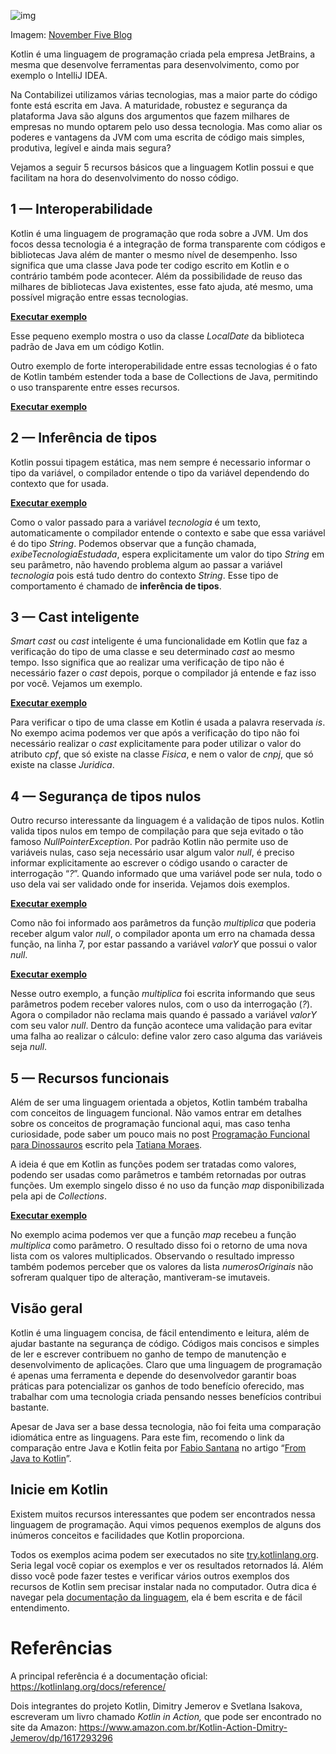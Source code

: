 ![img](https://miro.medium.com/max/1400/1*_Ou2bvBB0pRQqrHOE4O_VA.jpeg)

Imagem: [November Five Blog](https://novemberfive.co/blog/)

Kotlin é uma linguagem de programação criada pela empresa JetBrains, a mesma que desenvolve ferramentas para desenvolvimento, como por exemplo o IntelliJ IDEA.

Na Contabilizei utilizamos várias tecnologias, mas a maior parte do código fonte está escrita em Java. A maturidade, robustez e segurança da plataforma Java são alguns dos argumentos que fazem milhares de empresas no mundo optarem pelo uso dessa tecnologia. Mas como aliar os poderes e vantagens da JVM com uma escrita de código mais simples, produtiva, legível e ainda mais segura?

Vejamos a seguir 5 recursos básicos que a linguagem Kotlin possui e que facilitam na hora do desenvolvimento do nosso código.

## 1 — Interoperabilidade

Kotlin é uma linguagem de programação que roda sobre a JVM. Um dos focos dessa tecnologia é a integração de forma transparente com códigos e bibliotecas Java além de manter o mesmo nível de desempenho. Isso significa que uma classe Java pode ter codigo escrito em Kotlin e o contrário também pode acontecer. Além da possibilidade de reuso das milhares de bibliotecas Java existentes, esse fato ajuda, até mesmo, uma possível migração entre essas tecnologias.

[**Executar exemplo**](https://try.kotlinlang.org/#/UserProjects/qbrsr8ao3anliadq2eufeve4sr/qupeh0c0lo6nu2lmjhrbhr4g1i)

Esse pequeno exemplo mostra o uso da classe *LocalDate* da biblioteca padrão de Java em um código Kotlin.

Outro exemplo de forte interoperabilidade entre essas tecnologias é o fato de Kotlin também estender toda a base de Collections de Java, permitindo o uso transparente entre esses recursos.

[**Executar exemplo**](https://try.kotlinlang.org/#/UserProjects/qbrsr8ao3anliadq2eufeve4sr/ps387234fag12qcn3qg0b7sfdl)

## 2 — Inferência de tipos

Kotlin possui tipagem estática, mas nem sempre é necessario informar o tipo da variável, o compilador entende o tipo da variável dependendo do contexto que for usada.

[**Executar exemplo**](https://try.kotlinlang.org/#/UserProjects/qbrsr8ao3anliadq2eufeve4sr/l6ri231j19op4r1r8c718l7q4r)

Como o valor passado para a variável *tecnologia* é um texto, automaticamente o compilador entende o contexto e sabe que essa variável é do tipo *String*. Podemos observar que a função chamada, *exibeTecnologiaEstudada*, espera explicitamente um valor do tipo *String* em seu parâmetro, não havendo problema algum ao passar a variável *tecnologia* pois está tudo dentro do contexto *String*. Esse tipo de comportamento é chamado de **inferência de tipos**.

## 3 — Cast inteligente

*Smart cast* ou *cast* inteligente é uma funcionalidade em Kotlin que faz a verificação do tipo de uma classe e seu determinado *cast* ao mesmo tempo. Isso significa que ao realizar uma verificação de tipo não é necessário fazer o *cast* depois, porque o compilador já entende e faz isso por você. Vejamos um exemplo.

[**Executar exemplo**](https://try.kotlinlang.org/#/UserProjects/qbrsr8ao3anliadq2eufeve4sr/6q6kq1eijulh5u8oq5sdl3k968)

Para verificar o tipo de uma classe em Kotlin é usada a palavra reservada *is*. No exempo acima podemos ver que após a verificação do tipo não foi necessário realizar o *cast* explicitamente para poder utilizar o valor do atributo *cpf*, que só existe na classe *Fisica*, e nem o valor de *cnpj*, que só existe na classe *Juridica*.

## 4 — Segurança de tipos nulos

Outro recurso interessante da linguagem é a validação de tipos nulos. Kotlin valida tipos nulos em tempo de compilação para que seja evitado o tão famoso *NullPointerException*. Por padrão Kotlin não permite uso de variáveis nulas, caso seja necessário usar algum valor *null*, é preciso informar explicitamente ao escrever o código usando o caracter de interrogação “*?*”. Quando informado que uma variável pode ser nula, todo o uso dela vai ser validado onde for inserida. Vejamos dois exemplos.

[**Executar exemplo**](https://try.kotlinlang.org/#/UserProjects/qbrsr8ao3anliadq2eufeve4sr/v3un58el006pfu4q3arp4q1tot)

Como não foi informado aos parâmetros da função *multiplica* que poderia receber algum valor *null*, o compilador aponta um erro na chamada dessa função, na linha 7, por estar passando a variável *valorY* que possui o valor *null*.

[**Executar exemplo**](https://try.kotlinlang.org/#/UserProjects/qbrsr8ao3anliadq2eufeve4sr/hcb7n5e5g5n0m2tfo60elvp98t)

Nesse outro exemplo, a função *multiplica* foi escrita informando que seus parâmetros podem receber valores nulos, com o uso da interrogação (*?*). Agora o compilador não reclama mais quando é passado a variável *valorY* com seu valor *null*. Dentro da função acontece uma validação para evitar uma falha ao realizar o cálculo: define valor zero caso alguma das variáveis seja *null*.

## 5 — Recursos funcionais

Além de ser uma linguagem orientada a objetos, Kotlin também trabalha com conceitos de linguagem funcional. Não vamos entrar em detalhes sobre os conceitos de programação funcional aqui, mas caso tenha curiosidade, pode saber um pouco mais no post [Programação Funcional para Dinossauros](https://inside.contabilizei.com.br/programação-funcional-para-dinossauros-ecf471a35726) escrito pela [Tatiana Moraes](https://inside.contabilizei.com.br/@tatiana.rgmoraes).

A ideia é que em Kotlin as funções podem ser tratadas como valores, podendo ser usadas como parâmetros e também retornadas por outras funções. Um exemplo singelo disso é no uso da função *map* disponibilizada pela api de *Collections*.

[**Executar exemplo**](https://try.kotlinlang.org/#/UserProjects/qbrsr8ao3anliadq2eufeve4sr/4bdsu9b0ufcthqesm4t8gqhh5c)

No exemplo acima podemos ver que a função *map* recebeu a função *multiplica* como parâmetro. O resultado disso foi o retorno de uma nova lista com os valores multiplicados. Observando o resultado impresso também podemos perceber que os valores da lista *numerosOriginais* não sofreram qualquer tipo de alteração, mantiveram-se imutaveis.

## Visão geral

Kotlin é uma linguagem concisa, de fácil entendimento e leitura, além de ajudar bastante na segurança de código. Códigos mais concisos e simples de ler e escrever contribuem no ganho de tempo de manutenção e desenvolvimento de aplicações. Claro que uma linguagem de programação é apenas uma ferramenta e depende do desenvolvedor garantir boas práticas para potencializar os ganhos de todo benefício oferecido, mas trabalhar com uma tecnologia criada pensando nesses benefícios contribui bastante.

Apesar de Java ser a base dessa tecnologia, não foi feita uma comparação idiomática entre as linguagens. Para este fim, recomendo o link da comparação entre Java e Kotlin feita por [Fabio Santana](https://medium.com/@xenss) no artigo “[From Java to Kotlin](https://fabiomsr.github.io/from-java-to-kotlin/index.html)”.

## Inicie em Kotlin

Existem muitos recursos interessantes que podem ser encontrados nessa linguagem de programação. Aqui vimos pequenos exemplos de alguns dos inúmeros conceitos e facilidades que Kotlin proporciona.

Todos os exemplos acima podem ser executados no site [try.kotlinlang.org](http://try.kotlinlang.org/). Seria legal você copiar os exemplos e ver os resultados retornados lá. Além disso você pode fazer testes e verificar vários outros exemplos dos recursos de Kotlin sem precisar instalar nada no computador. Outra dica é navegar pela [documentação da linguagem](https://kotlinlang.org/docs/reference/), ela é bem escrita e de fácil entendimento.

# Referências

A principal referência é a documentação oficial: https://kotlinlang.org/docs/reference/

Dois integrantes do projeto Kotlin, Dimitry Jemerov e Svetlana Isakova, escreveram um livro chamado *Kotlin in Action,* que pode ser encontrado no site da Amazon: https://www.amazon.com.br/Kotlin-Action-Dmitry-Jemerov/dp/1617293296